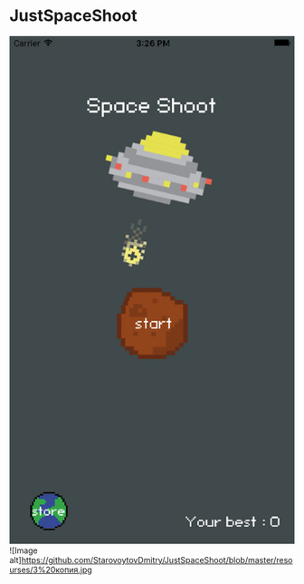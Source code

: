 # JustSpaceShoot
![Image alt](https://github.com/StarovoytovDmitry/JustSpaceShoot/blob/master/resourses/1%20копия.jpg)
![Image alt]https://github.com/StarovoytovDmitry/JustSpaceShoot/blob/master/resourses/3%20копия.jpg
